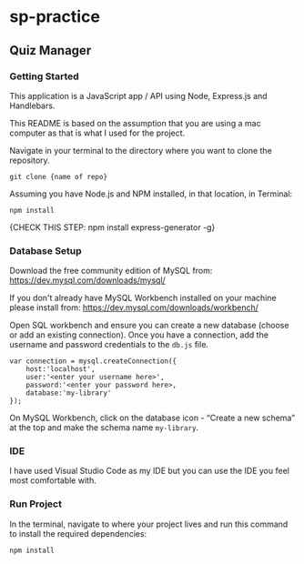 # sp-practice

## Quiz Manager

### Getting Started
This application is a JavaScript app / API using Node, Express.js and Handlebars.

This README is based on the assumption that you are using a mac computer as that is what I used for the project.

Navigate in your terminal to the directory where you want to clone the repository. 

`git clone {name of repo}`

Assuming you have Node.js and NPM installed, in that location, in Terminal:

`npm install`

{CHECK THIS STEP: npm install express-generator -g}

### Database Setup
Download the free community edition of MySQL from:
https://dev.mysql.com/downloads/mysql/

If you don't already have MySQL Workbench installed on your machine please install from:
https://dev.mysql.com/downloads/workbench/

Open SQL workbench and ensure you can create a new database (choose or add an existing connection). Once you have a connection, add the username and password credentials to the `db.js` file.

```
var connection = mysql.createConnection({
    host:'localhost',
    user:'<enter your username here>',
    password:'<enter your password here>,
    database:'my-library'
});
```
On MySQL Workbench, click on the database icon - “Create a new schema” at the top and make the schema name `my-library`.

### IDE
I have used Visual Studio Code as my IDE but you can use the IDE you feel most comfortable with.

### Run Project
In the terminal, navigate to where your project lives and run this command to install the required dependencies:

`npm install`




